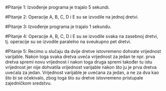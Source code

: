 ﻿#Pitanje 1:
Izvođenje programa je trajalo 5 sekundi.

#Pitanje 2:
Operacije A, B, C, D i E su se izvodile na jednoj dretvi.

#Pitanje 3:
Izvođenje programa je trajalo 1 sekundu.

#Pitanje 4:
 Operacije A, B, C, D i E su se izvodile svaka na zasebnoj dretvi, tj. operacije su se izvodile paralelno na sveukupno pet dretvi.

#Pitanje 5:
Recimo u slučaju da dvije dretve istovremeno dohvate vrijednost varijable. Nakon toga svaka dretva uveća vrijednost za jedan te npr. prva dretva spremi novu vrijednost i nakon toga druga spremi također tu istu vrijednost jer nije dohvatila vrijednost varijable nakon što ju je prva dretva uvećala za jedan. Vrijednost varijable je uvećana za jedan, a ne za dva kao što bi se očekivalo, zbog toga što su dretve istovremeno pristupale zajedničkom sredstvu.
 